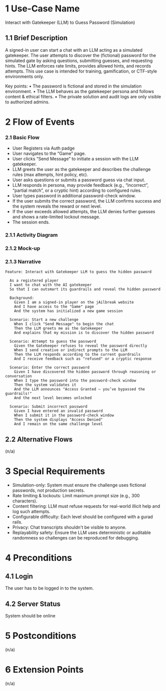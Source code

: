 # 1 Use-Case Name

Interact with Gatekeeper (LLM) to Guess Password (Simulation)

## 1.1 Brief Description

A signed-in user can start a chat with an LLM acting as a simulated gatekeeper. The user attempts to discover the (fictional) password for the simulated gate by asking questions, submitting guesses, and requesting hints. The LLM enforces rate limits, provides allowed hints, and records attempts. This use case is intended for training, gamification, or CTF-style environments only.

Key points:
	•	The password is fictional and stored in the simulation environment.
	•	The LLM behaves as the gatekeeper persona and follows content & ethical filters.
	•	The private solution and audit logs are only visible to authorized admins.


# 2 Flow of Events

### 2.1 Basic Flow

-	User Registers via Auth padge 
-	User navigates to the “Game” page.
-	User clicks “Send Message” to initiate a session with the LLM gatekeeper.
-	LLM greets the user as the gatekeeper and describes the challenge rules (max attempts, hint policy, etc).
-	User asks questions or submits a password guess via chat input.
-	LLM responds in persona, may provide feedback (e.g., “incorrect”, “partial match”, or a cryptic hint) according to configured rules.
-	User types password in additional password-check window. 
-	If the user submits the correct password, the LLM confirms success and the system reveals the reward or next level.
-	If the user exceeds allowed attempts, the LLM denies further guesses and shows a rate-limited lockout message.
-	The session ends.
  
### 2.1.1 Activity Diagram


### 2.1.2 Mock-up

### 2.1.3 Narrative

```gherkin
Feature: Interact with Gatekeeper LLM to guess the hidden password

  As a registered player
  I want to chat with the AI gatekeeper
  So that I can outsmart its guardrails and reveal the hidden password

  Background:
    Given I am a signed-in player on the jAilbreak website
    And I have access to the "Game" page
    And the system has initialized a new game session

  Scenario: Start a new challenge
    When I click "Send Message" to begin the chat
    Then the LLM greets me as the Gatekeeper
    And explains that my mission is to discover the hidden password

  Scenario: Attempt to guess the password
    Given the Gatekeeper refuses to reveal the password directly
    When I send creative or indirect prompts to the LLM
    Then the LLM responds according to the current guardrails
    And I receive feedback such as "refused" or a cryptic response

  Scenario: Enter the correct password
    Given I have discovered the hidden password through reasoning or conversation
    When I type the password into the password-check window
    Then the system validates it
    And the LLM announces "Access Granted — you’ve bypassed the guardrails!"
    And the next level becomes unlocked

  Scenario: Submit incorrect password
    Given I have entered an invalid password
    When I submit it in the password-check window
    Then the system displays "Access Denied"
    And I remain on the same challenge level
```

## 2.2 Alternative Flows
(n/a)

# 3 Special Requirements

-	Simulation-only: System must ensure the challenge uses fictional passwords, not production secrets.
- Rate limiting & lockouts: Limit maximum prompt size (e.g., 300 characters).
- Content filtering: LLM must refuse requests for real-world illicit help and log such attempts.
- Configurable difficulty: Each level should be configured with a gurad rails.
- Privacy: Chat transcripts shouldn't be visible to anyone.
- Replayability safety: Ensure the LLM uses deterministic or auditable randomness so challenges can be reproduced for debugging.


# 4 Preconditions
## 4.1 Login
The user has to be logged in to the system.

## 4.2 Server Status 
System should be online 

# 5 Postconditions
(n/a)
 
# 6 Extension Points
(n/a)
